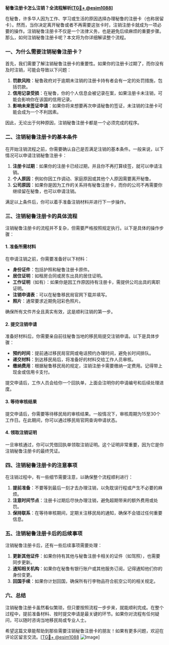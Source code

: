 **秘鲁注册卡怎么注销？全流程解析[[TG💪+ @esim1088](https://t.me/s/esim1088)]**

在秘鲁，许多华人因为工作、学习或生活的原因选择办理秘鲁的注册卡（也称居留卡）。然而，当你决定离开秘鲁或者不再需要这张卡时，注销注册卡就成为一项必要的操作。注销秘鲁注册卡不仅是一个法律义务，也是避免后续麻烦的重要步骤。那么，如何注销秘鲁注册卡呢？本文将为你详细解读整个流程。

### **一、为什么需要注销秘鲁注册卡？**

首先，我们需要了解注销秘鲁注册卡的重要性。如果你的注册卡过期了，而你没有及时注销，可能会导致以下问题：

1. **罚款风险**：秘鲁政府对于逾期未注销的注册卡持有者会有一定的处罚措施，包括罚款。
2. **信用记录受损**：在秘鲁，你的个人信息会被记录在案，如果注册卡未注销，可能会影响你在该国的信用记录。
3. **影响未来签证申请**：如果你将来想要再次申请秘鲁的签证，未注销的注册卡可能会成为一个不利因素。

因此，无论出于何种原因，注销秘鲁注册卡都是一个必须完成的程序。

### **二、注销秘鲁注册卡的基本条件**

在开始注销流程之前，你需要确认自己是否满足注销的基本条件。一般来说，以下情况可以申请注销秘鲁注册卡：

1. **注册卡过期**：如果你的注册卡已经过期，并且你不再打算续签，就可以申请注销。
2. **个人原因**：例如你因工作调动、家庭原因或其他个人原因需要离开秘鲁。
3. **公司原因**：如果你是因为工作的关系持有秘鲁注册卡，而你的公司不再需要你继续留在秘鲁，也可以申请注销。

满足以上条件后，你可以着手准备注销材料并进行下一步操作。

### **三、注销秘鲁注册卡的具体流程**

注销秘鲁注册卡的流程并不复杂，但需要严格按照规定执行。以下是具体的操作步骤：

#### **1. 准备所需材料**

在申请注销之前，你需要准备好以下材料：

- **身份证件**：包括护照和秘鲁注册卡原件。
- **居住证明**：如租房合同或房东出具的居住证明。
- **工作证明**（如有）：如果你是因工作原因持有注册卡，需提供公司出具的离职证明。
- **注销申请表**：可以在秘鲁移民局官网下载并填写。
- **照片**：通常要求近期免冠彩色照片。

确保所有文件齐全且真实有效，这是顺利注销的第一步。

#### **2. 提交注销申请**

准备好材料后，你需要亲自前往秘鲁当地的移民局提交注销申请。以下是具体步骤：

- **预约时间**：提前通过移民局官网或电话预约办理时间，避免长时间排队。
- **递交材料**：到达移民局后，将准备好的材料交给工作人员审核。
- **缴纳费用**：根据秘鲁移民局的规定，注销注册卡需要缴纳一定费用。记得带上现金或信用卡支付。

提交申请后，工作人员会给你一个回执单，上面会注明你的申请编号和后续处理进度。

#### **3. 等待审核结果**

提交申请后，你需要等待移民局的审核结果。一般情况下，审核周期为15至30个工作日。在此期间，你可以通过移民局官网查询申请状态。

#### **4. 领取注销证明**

一旦审核通过，你可以凭借回执单领取注销证明。这个证明非常重要，因为它是你注销秘鲁注册卡的最终凭证。

### **四、注销秘鲁注册卡的注意事项**

在注销过程中，有一些细节需要注意，以确保整个流程顺利进行：

1. **提前准备**：不要等到最后一刻才去办理注销，以免耽误行程或产生不必要的麻烦。
2. **注意时间节点**：注册卡过期后尽快办理注销，避免超期带来的额外费用或处罚。
3. **保持联系**：在等待审核期间，定期关注移民局的通知，确保不会错过任何重要信息。

### **五、注销秘鲁注册卡后的后续事项**

注销秘鲁注册卡后，还有一些后续事项需要处理：

1. **更新其他证件**：如果你持有其他与秘鲁注册卡相关的证件（如驾照），也需要同步更新。
2. **通知相关机构**：如果你在秘鲁有银行账户或其他服务订阅，记得通知他们你的身份变更。
3. **回国手续**：如果你计划回国，确保所有行李物品符合航空公司的相关规定。

### **六、总结**

注销秘鲁注册卡虽然看似繁琐，但只要按照流程一步步来，就能顺利完成。在整个过程中，提前准备材料、按时提交申请是最关键的环节。如果你对流程有任何疑问，可以随时咨询当地移民局或专业人士。

希望这篇文章能帮助到那些需要注销秘鲁注册卡的朋友！如果有更多问题，欢迎在评论区留言交流。[[TG💪+ @esim1088](https://t.me/s/esim1088) ![Image](https://i.postimg.cc/4NQfJmqS/Snipaste-2025-05-13-00-14-12.png)]